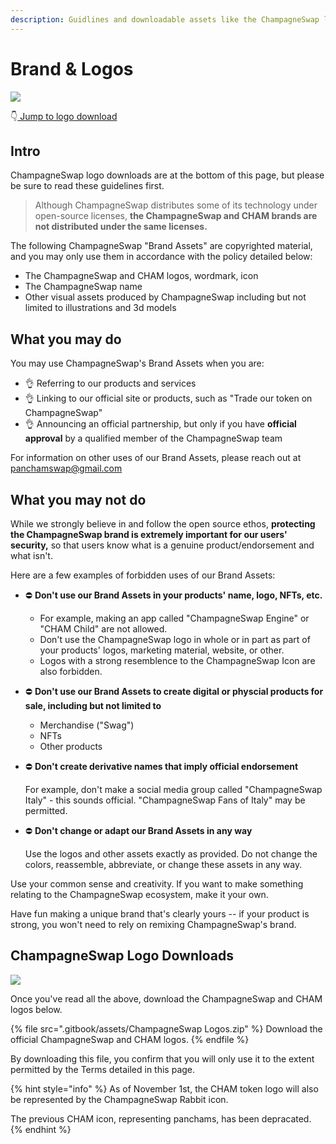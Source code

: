 ```yaml
---
description: Guidlines and downloadable assets like the ChampagneSwap logo SVG
---
```


# Brand & Logos

![](<.gitbook/assets/Frame 6.png>)

👇[ Jump to logo download](brand.md#panchamswap-logo-downloads)

## Intro

ChampagneSwap logo downloads are at the bottom of this page, but please be sure to read these guidelines first.

> Although ChampagneSwap distributes some of its technology under open-source licenses, **the ChampagneSwap and CHAM brands are not distributed under the same licenses.**

The following ChampagneSwap "Brand Assets" are copyrighted material, and you may only use them in accordance with the policy detailed below:

* The ChampagneSwap and CHAM logos, wordmark, icon
* The ChampagneSwap name
* Other visual assets produced by ChampagneSwap including but not limited to illustrations and 3d models

## What you may do

You may use ChampagneSwap's Brand Assets when you are:

* 👌 Referring to our products and services
* 👌 Linking to our official site or products, such as "Trade our token on ChampagneSwap"
* 👌 Announcing an official partnership, but only if you have **official approval** by a qualified member of the ChampagneSwap team

For information on other uses of our Brand Assets, please reach out at panchamswap@gmail.com

## What you may not do

While we strongly believe in and follow the open source ethos, **protecting the ChampagneSwap brand is extremely important for our users' security,** so that users know what is a genuine product/endorsement and what isn't.

Here are a few examples of forbidden uses of our Brand Assets:

* ⛔️ **Don't use our Brand Assets in your products' name, logo, NFTs, etc.**&#x20;
  * For example, making an app called "ChampagneSwap Engine" or "CHAM Child" are not allowed.
  * Don't use the ChampagneSwap logo in whole or in part as part of your products' logos, marketing material, website, or other.
  * Logos with a strong resemblence to the ChampagneSwap Icon are also forbidden.
* ⛔️ **Don't use our Brand Assets to create digital or physcial products for sale, including but not limited to**
  * Merchandise ("Swag")
  * NFTs
  * Other products
*   ⛔️ **Don't create derivative names that imply official endorsement**

    For example, don't make a social media group called "ChampagneSwap Italy" - this sounds official. "ChampagneSwap Fans of Italy" may be permitted.
*   ⛔️ **Don't change or adapt our Brand Assets in any way**

    Use the logos and other assets exactly as provided. Do not change the colors, reassemble, abbreviate, or change these assets in any way.

Use your common sense and creativity. If you want to make something relating to the ChampagneSwap ecosystem, make it your own.

Have fun making a unique brand that's clearly yours -- if your product is strong, you won't need to rely on remixing ChampagneSwap's brand.

## ChampagneSwap Logo Downloads

![](<.gitbook/assets/Frame 4.png>)

Once you've read all the above, download the ChampagneSwap and CHAM logos below.

{% file src=".gitbook/assets/ChampagneSwap Logos.zip" %}
Download the official ChampagneSwap and CHAM logos.
{% endfile %}

By downloading this file, you confirm that you will only use it to the extent permitted by the Terms detailed in this page.

{% hint style="info" %}
As of November 1st, the CHAM token logo will also be represented by the ChampagneSwap Rabbit icon.

The previous CHAM icon, representing panchams, has been depracated.
{% endhint %}

